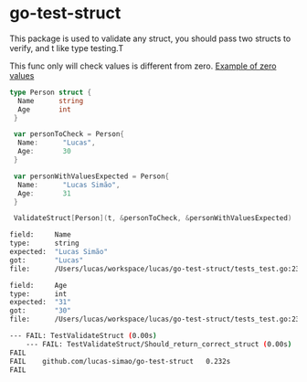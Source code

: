 # go-test-struct

This package is used to validate any struct, you should pass two structs to verify, and t like type testing.T

This func only will check values is different from zero. [Example of zero values](https://go.dev/tour/basics/12)

```go
type Person struct {
  Name      string
  Age       int
 }

 var personToCheck = Person{
  Name:      "Lucas",
  Age:       30
 }

 var personWithValuesExpected = Person{
  Name:      "Lucas Simão",
  Age:       31
 }

 ValidateStruct[Person](t, &personToCheck, &personWithValuesExpected)
```

```bash
field:     Name
type:      string
expected:  "Lucas Simão"
got:       "Lucas"
file:      /Users/lucas/workspace/lucas/go-test-struct/tests_test.go:23

field:     Age
type:      int
expected:  "31"
got:       "30"
file:      /Users/lucas/workspace/lucas/go-test-struct/tests_test.go:23

--- FAIL: TestValidateStruct (0.00s)
    --- FAIL: TestValidateStruct/Should_return_correct_struct (0.00s)
FAIL
FAIL    github.com/lucas-simao/go-test-struct   0.232s
FAIL
```
